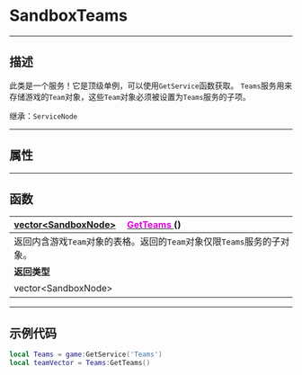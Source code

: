 # SandboxTeams
------------------------------------------------------------------------------------------
## 描述

此类是一个服务！它是顶级单例，可以使用`GetService`函数获取。
`Teams`服务用来存储游戏的`Team`对象，这些`Team`对象必须被设置为`Teams`服务的子项。

继承：`ServiceNode` 

------------------------------------------------------------------------------------------
## 属性

------------------------------------------------------------------------------------------
## 函数

|<div style="width:500px">[vector\<SandboxNode\>]() &emsp;[<font color="dd00dd">GetTeams</font> ](/Api/Class/GamePlay/SandboxTeams_F/GetTeams.md) ()</div>|<div style="width:698px"></div>|
|:---|:---|
|返回内含游戏`Team`对象的表格。返回的`Team`对象仅限`Teams`服务的子对象。||
|**返回类型**|**概要**|
|vector\<SandboxNode\>|返回内含游戏`Team`对象的表格|


------------------------------------------------------------------------------------------
## 示例代码

```lua
local Teams = game:GetService('Teams')
local teamVector = Teams:GetTeams()
```